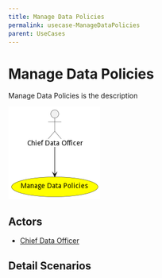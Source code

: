 ```yaml
---
title: Manage Data Policies
permalink: usecase-ManageDataPolicies
parent: UseCases
---
```

# Manage Data Policies

Manage Data Policies is the description

![Activities Diagram](./Activities.png)

## Actors

* [Chief Data Officer](actor-cdo)











## Detail Scenarios





